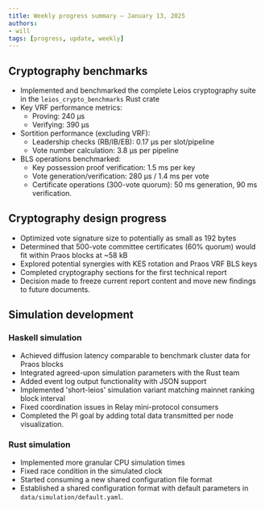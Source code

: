 ```yaml
---
title: Weekly progress summary – January 13, 2025
authors:
- will
tags: [progress, update, weekly]
---
```


## Cryptography benchmarks

- Implemented and benchmarked the complete Leios cryptography suite in the
  `leios_crypto_benchmarks` Rust crate
- Key VRF performance metrics:
  - Proving: 240 µs
  - Verifying: 390 µs
- Sortition performance (excluding VRF):
  - Leadership checks (RB/IB/EB): 0.17 µs per slot/pipeline
  - Vote number calculation: 3.8 µs per pipeline
- BLS operations benchmarked:
  - Key possession proof verification: 1.5 ms per key
  - Vote generation/verification: 280 µs / 1.4 ms per vote
  - Certificate operations (300-vote quorum): 50 ms generation, 90 ms
    verification.

## Cryptography design progress

- Optimized vote signature size to potentially as small as 192 bytes
- Determined that 500-vote committee certificates (60% quorum) would fit within
  Praos blocks at ~58 kB
- Explored potential synergies with KES rotation and Praos VRF BLS keys
- Completed cryptography sections for the first technical report
- Decision made to freeze current report content and move new findings to future
  documents.

## Simulation development

### Haskell simulation

- Achieved diffusion latency comparable to benchmark cluster data for Praos
  blocks
- Integrated agreed-upon simulation parameters with the Rust team
- Added event log output functionality with JSON support
- Implemented 'short-leios' simulation variant matching mainnet ranking block
  interval
- Fixed coordination issues in Relay mini-protocol consumers
- Completed the PI goal by adding total data transmitted per node visualization.

### Rust simulation

- Implemented more granular CPU simulation times
- Fixed race condition in the simulated clock
- Started consuming a new shared configuration file format
- Established a shared configuration format with default parameters in
  `data/simulation/default.yaml`.
